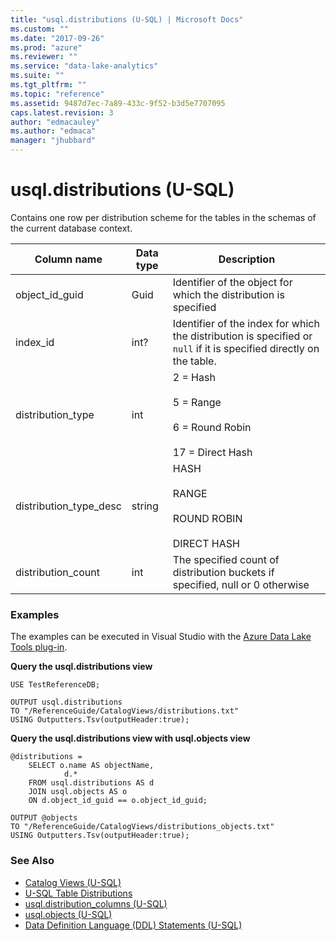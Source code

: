 ```yaml
---
title: "usql.distributions (U-SQL) | Microsoft Docs"
ms.custom: ""
ms.date: "2017-09-26"
ms.prod: "azure"
ms.reviewer: ""
ms.service: "data-lake-analytics"
ms.suite: ""
ms.tgt_pltfrm: ""
ms.topic: "reference"
ms.assetid: 9487d7ec-7a89-433c-9f52-b3d5e7707095
caps.latest.revision: 3
author: "edmacauley"
ms.author: "edmaca"
manager: "jhubbard"
---
```

# usql.distributions (U-SQL)
Contains one row per distribution scheme for the tables in the schemas of the current database context.

Column name  |Data type  |Description  
---------|---------|---------
object_id_guid     |Guid         |Identifier of the object for which the distribution is specified         
index_id     |int?         |Identifier of the index for which the distribution is specified or `null` if it is specified directly on the table.         
distribution_type     |int         |2 = Hash<br><br> 5 = Range<br><br> 6 = Round Robin<br><br> 17 = Direct Hash         
distribution_type_desc     |string         |HASH<br><br> RANGE<br><br> ROUND ROBIN<br><br> DIRECT HASH         
distribution_count     |int         |The specified count of distribution buckets if specified, null or 0 otherwise  

### Examples
The examples can be executed in Visual Studio with the [Azure Data Lake Tools plug-in](https://www.microsoft.com/download/details.aspx?id=49504). 

**Query the usql.distributions view**
```
USE TestReferenceDB;

OUTPUT usql.distributions
TO "/ReferenceGuide/CatalogViews/distributions.txt"
USING Outputters.Tsv(outputHeader:true);
```

**Query the usql.distributions view with usql.objects view**
```
@distributions =
    SELECT o.name AS objectName,
            d.*
    FROM usql.distributions AS d
    JOIN usql.objects AS o
    ON d.object_id_guid == o.object_id_guid;

OUTPUT @objects
TO "/ReferenceGuide/CatalogViews/distributions_objects.txt"
USING Outputters.Tsv(outputHeader:true);  
```

### See Also
* [Catalog Views (U-SQL)](../u-sql/catalog-views-u-sql.md)
* [U-SQL Table Distributions ](../u-sql/create-table-u-sql-creating-a-table-with-schema.md#dis_sch)
* [usql.distribution_columns (U-SQL)](../u-sql/usql-distribution-columns-u-sql.md)
* [usql.objects (U-SQL)](../u-sql/usql-objects-u-sql.md)
* [Data Definition Language (DDL) Statements (U-SQL)](../u-sql/data-definition-language-ddl-statements-u-sql.md)
